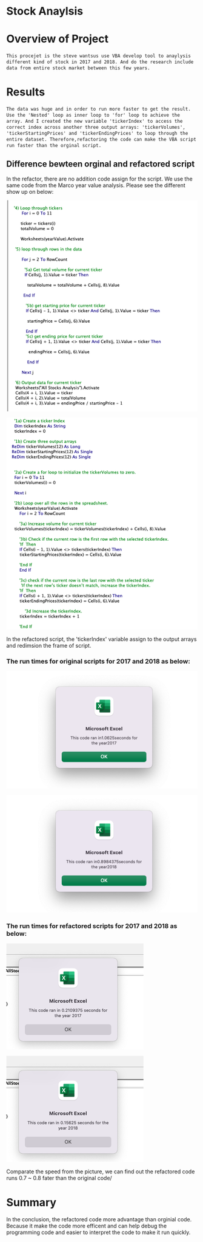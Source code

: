 # Stock Anaylsis

# Overview of Project
    This procejet is the steve wantsus use VBA develop tool to anaylysis different kind of stock in 2017 and 2018. And do the research include data from entire stock market between this few years.

# Results
    The data was huge and in order to run more faster to get the result. Use the 'Nested' loop as inner loop to 'for' loop to achieve the array. And I created the new variable 'tickerIndex' to access the correct index across another three output arrays: 'tickerVolumes', 'tickerStartingPrices' and 'tickerEndingPrices' to loop through the entire dataset. Therefore,refactoring the code can make the VBA script run faster than the orginal script.
## Difference bewteen orginal and refactored script
 In the refactor, there are no addition code assign for the script. We use the same code from the Marco year value analysis. Please see the different show up on below: 
 
![OrginalCode](https://github.com/JoJofia/Stock-Analysis/blob/83a89df743dd3f04e62f0ef1b0b6a60ca8a997b2/Resources/Orginial_Code.png)

![Refactored Code](https://github.com/JoJofia/Stock-Analysis/blob/83a89df743dd3f04e62f0ef1b0b6a60ca8a997b2/Resources/VBA_Refactored_Code.png)

In the refactored script, the 'tickerIndex' variable assign to the output arrays and redimsion the frame of script.

### The run times for original scripts for 2017 and 2018 as below:

![2017 Originial Run Time](https://github.com/JoJofia/Stock-Analysis/blob/83a89df743dd3f04e62f0ef1b0b6a60ca8a997b2/Resources/AllstockAnalysis_2017.png)

![2018 Originial Run Time](https://github.com/JoJofia/Stock-Analysis/blob/83a89df743dd3f04e62f0ef1b0b6a60ca8a997b2/Resources/AllstockAnalysis_2018.png)

### The run times for refactored scripts for 2017 and 2018 as below:

![2017 Analysis Run Time](https://github.com/JoJofia/Stock-Analysis/blob/83a89df743dd3f04e62f0ef1b0b6a60ca8a997b2/Resources/VBA_Challege_2017_Output.png)

![2018 Analysis Run Time](https://github.com/JoJofia/Stock-Analysis/blob/83a89df743dd3f04e62f0ef1b0b6a60ca8a997b2/Resources/VBA_Challege_2018_Output.png)

Comparate the speed from the picture, we can find out the refactored code runs 0.7 ~ 0.8 fater than the original code/

# Summary
In the conclusion, the refactored code more advantage than orginial code. Because it make the code more efficent and can help debug the programming code and easier to interpret the code to make it run quickly.


